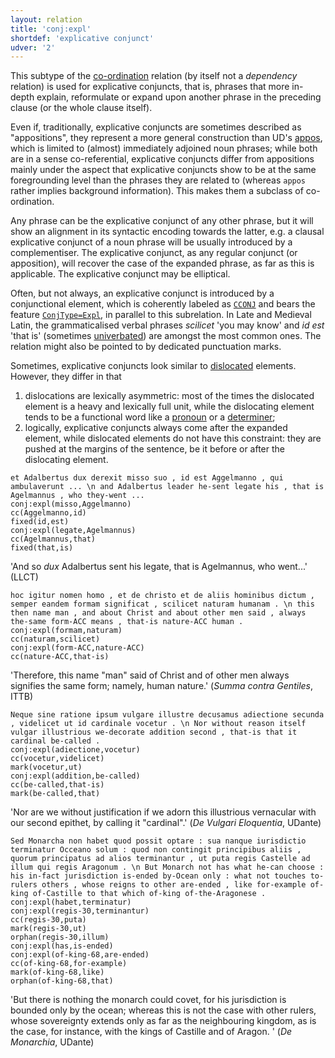 ```yaml
---
layout: relation
title: 'conj:expl'
shortdef: 'explicative conjunct'
udver: '2'
---
```


This subtype of the [co-ordination](u-dep/conj) relation (by itself not a *dependency* relation) is used for explicative conjuncts, that is, phrases that more in-depth explain, reformulate or expand upon another phrase in the preceding clause (or the whole clause itself). 

Even if, traditionally, explicative conjuncts are sometimes described as "appositions", they represent a more general construction than UD's [appos](la-dep/appos), which is limited to (almost) immediately adjoined noun phrases; while both are in a sense co-referential, explicative conjuncts differ from appositions mainly under the aspect that explicative conjuncts show to be at the same foregrounding level than the phrases they are related to (whereas `appos` rather implies background information). This makes them a subclass of co-ordination.

Any phrase can be the explicative conjunct of any other phrase, but it will show an alignment in its syntactic encoding towards the latter, e.g. a clausal explicative conjunct of a noun phrase will be usually introduced by a complementiser. The explicative conjunct, as any regular conjunct (or apposition), will recover the case of the expanded phrase, as far as this is applicable. The explicative conjunct may be elliptical.

Often, but not always, an explicative conjunct is introduced by a conjunctional element, which is coherently labeled as [`CCONJ`](la-pos/CCONJ) and bears the feature [`ConjType=Expl`](la-feat/ConjType), in parallel to this subrelation. In Late and Medieval Latin, the grammaticalised verbal phrases *scilicet* 'you may know' and *id est* 'that is' (sometimes [univerbated](la-feat/Compound)) are amongst the most common ones. The relation might also be pointed to by dedicated punctuation marks.

Sometimes, explicative conjuncts look similar to [dislocated](u-dep/dislocated) elements. However, they differ in that 

1. dislocations are lexically asymmetric: most of the times the dislocated element is a heavy and lexically full unit, while the dislocating element tends to be a functional word like a [pronoun](la-pos/PRON) or a [determiner](la-pos/DET); 
1. logically, explicative conjuncts always come after the expanded element, while dislocated elements do not have this constraint: they are pushed at the margins of the sentence, be it before or after the dislocating element.

~~~ sdparse
et Adalbertus dux derexit misso suo , id est Aggelmanno , qui ambulaverunt ... \n and Adalbertus leader he-sent legate his , that is Agelmannus , who they-went ...
conj:expl(misso,Aggelmanno)
cc(Aggelmanno,id)
fixed(id,est)
conj:expl(legate,Agelmannus)
cc(Agelmannus,that)
fixed(that,is)
~~~

'And so *dux* Adalbertus sent his legate, that is Agelmannus, who went...' (LLCT)

~~~ sdparse
hoc igitur nomen homo , et de christo et de aliis hominibus dictum , semper eandem formam significat , scilicet naturam humanam . \n this then name man , and about Christ and about other men said , always the-same form-ACC means , that-is nature-ACC human .
conj:expl(formam,naturam)
cc(naturam,scilicet)
conj:expl(form-ACC,nature-ACC)
cc(nature-ACC,that-is)
~~~

'Therefore, this name "man" said of Christ and of other men always signifies the same form; namely, human nature.' (*Summa contra Gentiles*, ITTB)

~~~ sdparse
Neque sine ratione ipsum vulgare illustre decusamus adiectione secunda , videlicet ut id cardinale vocetur . \n Nor without reason itself vulgar illustrious we-decorate addition second , that-is that it cardinal be-called .
conj:expl(adiectione,vocetur)
cc(vocetur,videlicet)
mark(vocetur,ut)
conj:expl(addition,be-called)
cc(be-called,that-is)
mark(be-called,that)
~~~

'Nor are we without justification if we adorn this illustrious vernacular with our second epithet, by calling it "cardinal".' (*De Vulgari Eloquentia*, UDante)

~~~ sdparse
Sed Monarcha non habet quod possit optare : sua nanque iurisdictio terminatur Occeano solum : quod non contingit principibus aliis , quorum principatus ad alios terminantur , ut puta regis Castelle ad illum qui regis Aragonum . \n But Monarch not has what he-can choose : his in-fact jurisdiction is-ended by-Ocean only : what not touches to-rulers others , whose reigns to other are-ended , like for-example of-king of-Castille to that which of-king of-the-Aragonese .
conj:expl(habet,terminatur)
conj:expl(regis-30,terminantur)
cc(regis-30,puta)
mark(regis-30,ut)
orphan(regis-30,illum)
conj:expl(has,is-ended)
conj:expl(of-king-68,are-ended)
cc(of-king-68,for-example)
mark(of-king-68,like)
orphan(of-king-68,that)
~~~

'But there is nothing the monarch could covet, for his jurisdiction is bounded only by the ocean; whereas this is not the case with other rulers, whose sovereignty extends only as far as the neighbouring kingdom, as is the case, for instance, with the kings of Castille and of Aragon. ' (*De Monarchia*, UDante)

<!-- Interlanguage links updated So kvě 14 19:03:19 CEST 2022 -->
